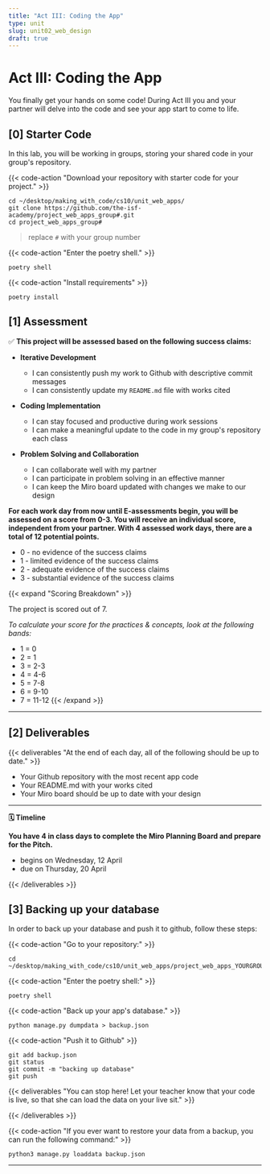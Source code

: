 ```yaml
---
title: "Act III: Coding the App"
type: unit
slug: unit02_web_design
draft: true
---
```


# Act III: Coding the App 

You finally get your hands on some code! During Act III you and your partner will delve into the code and see your app start to come to life.



## [0] Starter Code

In this lab, you will be working in groups, storing your shared code in your group's repository.


{{< code-action "Download your repository with starter code for your project." >}}

```shell
cd ~/desktop/making_with_code/cs10/unit_web_apps/
git clone https://github.com/the-isf-academy/project_web_apps_group#.git
cd project_web_apps_group#
```
> replace `#` with your group number


{{< code-action "Enter the poetry shell." >}}
```shell
poetry shell
```

{{< code-action "Install requirements" >}}
```shell
poetry install
```

<!-- It contains the following :
- A `project_web_apps` repository containing the following:
  - `\myapp`
    - `models.py` - This is where you will define your model.
    - `views.py` - This is where you will define your routes and endpoints.
  - `database.sqlite` - This is your database file.
  - `README.md` - This is documentation for the backend of your project.
  - `client.py` - This is how the User will interact wiht your server.

{{< code-action "Start coding your first milestone!" >}} With you project management sheet approved by a teacher and your starter code downloaded, you're ready to start creating. -->




## [1] Assessment


✅  **This project will be assessed based on the following success claims:**

- **Iterative Development**
    - I can consistently push my work to Github with descriptive commit messages
    - I can consistently update my `README.md` file with works cited 

- **Coding Implementation**
    - I can stay focused and productive during work sessions
    - I can make a meaningful update to the code in my group's repository each class

- **Problem Solving and Collaboration**
    - I can collaborate well with my partner
    - I can participate in problem solving in an effective manner
    - I can keep the Miro board updated with changes we make to our design


**For each work day from now until E-assessments begin, you will be assessed on a score from 0-3. You will receive an individual score, independent from your partner. With 4 assessed work days, there are a total of 12 potential points.** 
- 0 - no evidence of the success claims
- 1 - limited evidence of the success claims
- 2 - adequate evidence of the success claims
- 3 - substantial evidence of the success claims

{{< expand "Scoring Breakdown" >}}

The project is scored out of 7. 

*To calculate your score for the practices & concepts, look at the following bands:*

- 1 = 0
- 2 = 1
- 3 = 2-3
- 4 = 4-6
- 5 = 7-8
- 6 = 9-10
- 7 = 11-12
{{< /expand >}}


---


## [2] Deliverables

{{< deliverables  "At the end of each day, all of the following should be up to date." >}}

- Your Github repository with the most recent app code
- Your README.md with your works cited
- Your Miro board should be up to date with your design

---

**🗓️ Timeline**

**You have 4 in class days to complete the Miro Planning Board and prepare for the Pitch.**

- begins on Wednesday, 12 April  
- due on Thursday, 20 April

{{< /deliverables >}}

## [3] Backing up your database

In order to back up your database and push it to github, follow these steps:

{{< code-action "Go to your repository:" >}}

```shell
cd ~/desktop/making_with_code/cs10/unit_web_apps/project_web_apps_YOURGROUPNAME
```
{{< code-action "Enter the poetry shell:" >}}  
```shell
poetry shell
```
{{< code-action "Back up your app's database." >}}  
```shell
python manage.py dumpdata > backup.json
```
{{< code-action "Push it to Github" >}}  
```shell
git add backup.json
git status
git commit -m "backing up database"
git push
```
{{< deliverables  "You can stop here! Let your teacher know that your code is live, so that she can load the data on your live sit." >}}

{{< /deliverables >}}


{{< code-action "If you ever want to restore your data from a backup, you can run the following command:" >}}  
```shell
python3 manage.py loaddata backup.json
```

---